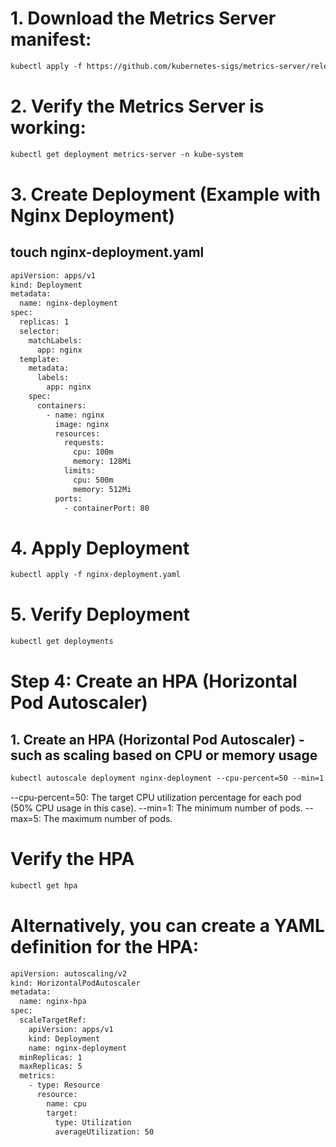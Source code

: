 # 1. Download the Metrics Server manifest:
```xml
kubectl apply -f https://github.com/kubernetes-sigs/metrics-server/releases/download/v0.6.1/components.yaml
```

# 2. Verify the Metrics Server is working:
```xml
kubectl get deployment metrics-server -n kube-system
```

# 3. Create Deployment (Example with Nginx Deployment)
## touch nginx-deployment.yaml
```xml
apiVersion: apps/v1
kind: Deployment
metadata:
  name: nginx-deployment
spec:
  replicas: 1
  selector:
    matchLabels:
      app: nginx
  template:
    metadata:
      labels:
        app: nginx
    spec:
      containers:
        - name: nginx
          image: nginx
          resources:
            requests:
              cpu: 100m
              memory: 128Mi
            limits:
              cpu: 500m
              memory: 512Mi
          ports:
            - containerPort: 80
```

# 4. Apply Deployment
```xml
kubectl apply -f nginx-deployment.yaml
```

# 5. Verify Deployment
```xml
kubectl get deployments
```

# Step 4: Create an HPA (Horizontal Pod Autoscaler)
## 1. Create an HPA (Horizontal Pod Autoscaler) - such as scaling based on CPU or memory usage
```xml
kubectl autoscale deployment nginx-deployment --cpu-percent=50 --min=1 --max=5
```

--cpu-percent=50: The target CPU utilization percentage for each pod (50% CPU usage in this case).
--min=1: The minimum number of pods.
--max=5: The maximum number of pods.

# Verify the HPA
```xml
kubectl get hpa
```

# Alternatively, you can create a YAML definition for the HPA:
```xml
apiVersion: autoscaling/v2
kind: HorizontalPodAutoscaler
metadata:
  name: nginx-hpa
spec:
  scaleTargetRef:
    apiVersion: apps/v1
    kind: Deployment
    name: nginx-deployment
  minReplicas: 1
  maxReplicas: 5
  metrics:
    - type: Resource
      resource:
        name: cpu
        target:
          type: Utilization
          averageUtilization: 50
```


#
```xml

```


#
```xml

```

#
```xml

```




#
```xml

```


#
```xml

```
